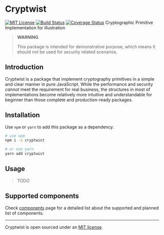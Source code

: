 # Cryptwist

[![MIT License](https://img.shields.io/npm/l/cross-env.svg?style=flat-square)](./LICENSE)
[![Build Status](https://img.shields.io/travis/Jack-Q/cryptwist.svg?style=flat-square)](https://travis-ci.org/Jack-Q/cryptwist)
[![Coverage Status](https://img.shields.io/coveralls/github/Jack-Q/cryptwist.svg?style=flat-square)](https://coveralls.io/github/Jack-Q/cryptwist?branch=master)
Cryptographic Primitive Implementation for illustration

> **WARNING**
>
> This package is intended for demonstrative purpose, which means it
> should not be used for security related scenarios.


## Introduction

Cryptwist is a package that implement cryptography primitives in a simple and clear manner
in pure JavaScript. While the performance and security *cannot* meet the requirement
for real business, the structures in most of implementations become relatively
more intuitive and understandable for beginner than those complete and production-ready packages.

## Installation

Use `npm` or `yarn` to add this package as a dependency.

```bash
# use npm
npm i -s cryptwist

# or use yarn
yarn add cryptwist
```

## Usage

> TODO

## Supported components

Check [components](./components.md) page for a detailed list about the 
supported and planned list of components.

---
Cryptwist is open sourced under an [MIT license](./LICENSE).